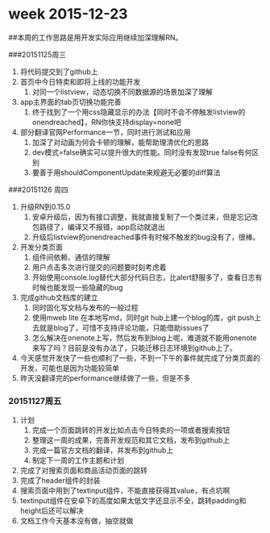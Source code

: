 # week 2015-12-23
##本周的工作思路是用开发实际应用继续加深理解RN。

###20151125周三
1. 将代码提交到了github上
2. 首页中今日特卖和即将上线的功能开发
	1.	对同一个listview，动态切换不同数据源的场景加深了理解 
3. app主界面的tab页切换功能完善
	1. 终于找到了一个用css隐藏显示的办法【同时不会不停触发listview的onendreached】，RN你快支持display=none吧
4. 部分翻译官网Performance一节，同时进行测试和应用
	1. 加深了对动画为何会卡顿的理解，能帮助理清优化的思路
	2. dev模式=false确实可以提升很大的性能。同时没有发现true false有何区别
	3. 要善于用shouldComponentUpdate来规避无必要的diff算法
	
###20151126 周四
1. 升级RN到0.15.0
	1. 安卓升级后，因为有接口调整，我就直接复制了一个类过来，但是忘记改包路径了，编译又不报错，app启动就退出
	2. 升级后listview的onendreached事件有时候不触发的bug没有了，很棒。
2. 开发分类页面
	1. 组件间依赖、通信的理解
	2. 用户点击多次进行提交的问题要时刻考虑着
	3. 开始使用console.log替代大部分代码日志，比alert舒服多了，查看日志有时候也能发现一些隐藏的bug
3. 完成github文档库的建立
	1. 同时固化写文档与发布的一般过程
	2. 使用mweb lite 在本地写md，同时git hub上建一个blog的库，git push上去就是blog了，可惜不支持评论功能，只能借助issues了
	3. 怎么解决在onenote上写，然后发布到blog上呢，难道就不能用onenote来写了吗？目前是没有办法了，只能迁移日志环境到github上了。
4. 今天感觉开发快了一些也顺利了一些，不到一下午的事件就完成了分类页面的开发，可能也是因为功能较简单
5. 昨天没翻译完的performance继续做了一些，但是不多

### 20151127周五
1. 计划
	1. 完成一个页面跳转的开发比如点击今日特卖的一项或者搜索按钮
	2. 整理这一周的成果，完善开发规范和其它文档，发布到github上
	3. 完成一篇官方文档的翻译，并发布到github上
	4. 制定下一周的工作主题和计划
1. 完成了对搜索页面和商品活动页面的跳转
2. 完成了header组件的封装
3. 搜索页面中用到了textinput组件，不能直接获得其value，有点坑啊
4. textinput组件在安卓下的高度如果太低文字还显示不全，跳转padding和height后还可以解决
5. 文档工作今天基本没有做，抽空就做



